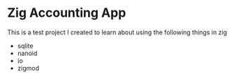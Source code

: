 # Zig Accounting App

This is a test project I created to learn about using the following things in zig
- sqlite
- nanoid
- io
- zigmod
